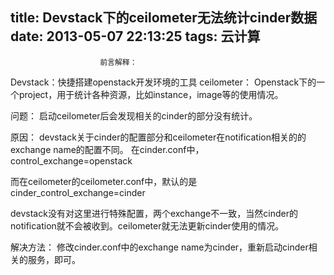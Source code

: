 title: Devstack下的ceilometer无法统计cinder数据
date: 2013-05-07 22:13:25
tags: 云计算
---


						前言解释：
Devstack：快捷搭建openstack开发环境的工具
ceilometer： Openstack下的一个project，用于统计各种资源，比如instance，image等的使用情况。


问题：
启动ceilometer后会发现相关的cinder的部分没有统计。

原因：
devstack关于cinder的配置部分和ceilometer在notification相关的的exchange name的配置不同。
在cinder.conf中，
control_exchange=openstack

而在ceilometer的ceilometer.conf中，默认的是
cinder_control_exchange=cinder

devstack没有对这里进行特殊配置，两个exchange不一致，当然cinder的notification就不会被收到。ceilometer就无法更新cinder使用的情况。


解决方法：
修改cinder.conf中的exchange name为cinder，重新启动cinder相关的服务，即可。                                   